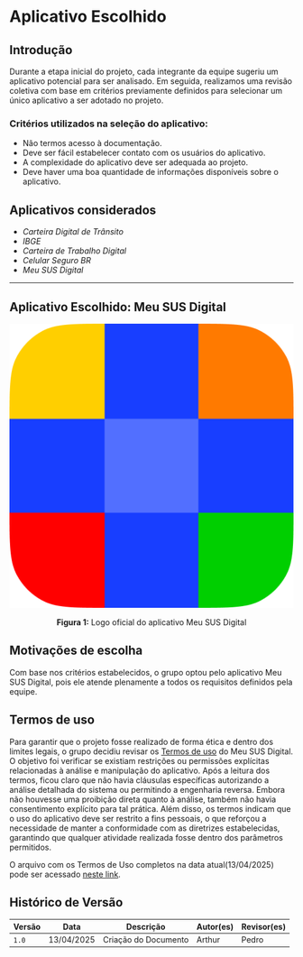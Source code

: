 # Aplicativo Escolhido

## Introdução 

Durante a etapa inicial do projeto, cada integrante da equipe sugeriu um aplicativo potencial para ser analisado. Em seguida, realizamos uma revisão coletiva com base em critérios previamente definidos para selecionar um único aplicativo a ser adotado no projeto.

### Critérios utilizados na seleção do aplicativo:

- Não termos acesso à documentação.
- Deve ser fácil estabelecer contato com os usuários do aplicativo.
- A complexidade do aplicativo deve ser adequada ao projeto.
- Deve haver uma boa quantidade de informações disponíveis sobre o aplicativo.


## Aplicativos considerados

- *Carteira Digital de Trânsito*  
- *IBGE*  
- *Carteira de Trabalho Digital*  
- *Celular Seguro BR*  
- *Meu SUS Digital*  

---

## Aplicativo Escolhido: **Meu SUS Digital**

![Tela inicial do Meu SUS Digital](../img/MeuSUSDigital.png)
<p align="center"><strong>Figura 1:</strong> Logo oficial do aplicativo Meu SUS Digital</p>

## Motivações de escolha

Com base nos critérios estabelecidos, o grupo optou pelo aplicativo Meu SUS Digital, pois ele atende plenamente a todos os requisitos definidos pela equipe.

## Termos de uso

Para garantir que o projeto fosse realizado de forma ética e dentro dos limites legais, o grupo decidiu revisar os [Termos de uso](https://meususdigital.saude.gov.br/publico/perfil/termo-uso) do Meu SUS Digital. O objetivo foi verificar se existiam restrições ou permissões explícitas relacionadas à análise e manipulação do aplicativo. Após a leitura dos termos, ficou claro que não havia cláusulas específicas autorizando a análise detalhada do sistema ou permitindo a engenharia reversa. Embora não houvesse uma proibição direta quanto à análise, também não havia consentimento explícito para tal prática. Além disso, os termos indicam que o uso do aplicativo deve ser restrito a fins pessoais, o que reforçou a necessidade de manter a conformidade com as diretrizes estabelecidas, garantindo que qualquer atividade realizada fosse dentro dos parâmetros permitidos.

O arquivo com os Termos de Uso completos na data atual(13/04/2025) pode ser acessado [neste link](../entrega1/TermosDeUso_MeuSUSDigital.pdf).


## Histórico de Versão

| Versão | Data          | Descrição                          | Autor(es)     |  Revisor(es)  |
| ------ | ------------- | ---------------------------------- | ------------- | ------------- |
| `1.0`  |  13/04/2025 |  Criação do Documento | Arthur  | Pedro |